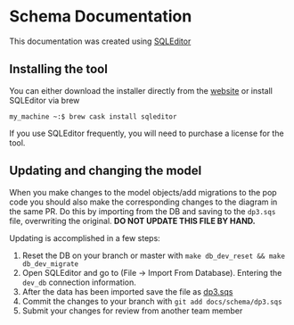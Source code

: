 # Schema Documentation

This documentation was created using [SQLEditor](https://www.malcolmhardie.com/sqleditor/)

## Installing the tool

You can either download the installer directly from the [website](https://www.malcolmhardie.com/sqleditor/)
 or install SQLEditor via brew

```console
my_machine ~:$ brew cask install sqleditor
```

If you use SQLEditor frequently, you will need to purchase a license for the tool.

## Updating and changing the model

When you make changes to the model objects/add migrations to the pop code you should also make the corresponding changes
 to the diagram in the same PR.  Do this by importing from the DB and saving to the `dp3.sqs` file, overwriting
 the original. **DO NOT UPDATE THIS FILE BY HAND.**

Updating is accomplished in a few steps:

1. Reset the DB on your branch or master with `make db_dev_reset && make db_dev_migrate`
2. Open SQLEditor and go to (File -> Import From Database).  Entering the `dev_db` connection information.
3. After the data has been imported save the file as [dp3.sqs](https://github.com/transcom/mymove/blob/master/docs/schema/dp3.sqs)
4. Commit the changes to your branch with `git add docs/schema/dp3.sqs`
5. Submit your changes for review from another team member
